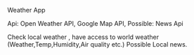 Weather App

Api: Open Weather API, Google Map API, Possible: News Api

Check local weather , have access to world weather (Weather,Temp,Humidity,Air quality etc.) Possible Local news.
